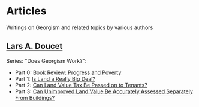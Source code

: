 # Articles

Writings on Georgism and related topics by various authors

## [Lars A. Doucet](lars_a_doucet)

Series: "Does Georgism Work?":

- Part 0: [Book Review: Progress and Poverty](content/ldoucet/progress_and_poverty_review)
- Part 1: [Is Land a Really Big Deal?](content/ldoucet/is_land_a_big_deal)
- Part 2: [Can Land Value Tax Be Passed on to Tenants?](content/ldoucet/can_lvt_be_passed_on_to_tenants)
- Part 3: [Can Unimproved Land Value Be Accurately Assessed Separately From Buildings?](content/ldoucet/can_land_be_accurately_assessed)

